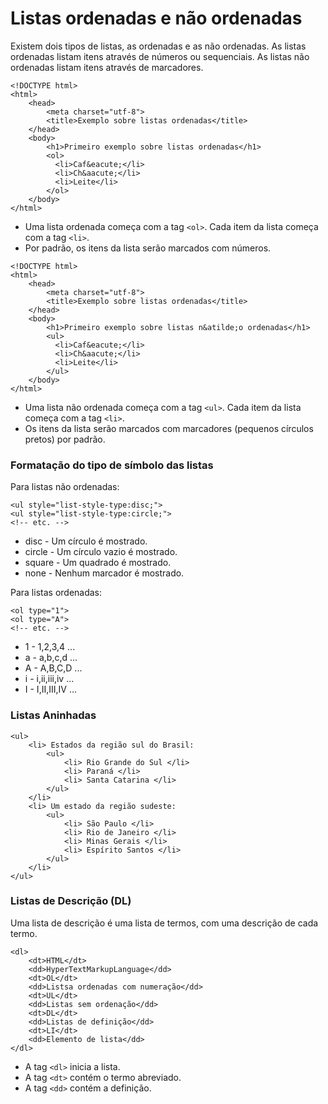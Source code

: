 # Listas ordenadas e não ordenadas

Existem dois tipos de listas, as ordenadas e as não ordenadas. As listas ordenadas listam itens através de números ou sequenciais.
As listas não ordenadas listam itens através de marcadores.

```
<!DOCTYPE html>
<html>
    <head>
        <meta charset="utf-8">
        <title>Exemplo sobre listas ordenadas</title>
    </head>
    <body>
        <h1>Primeiro exemplo sobre listas ordenadas</h1>
        <ol>
          <li>Caf&eacute;</li>
          <li>Ch&aacute;</li>
          <li>Leite</li>
        </ol>
    </body>
</html>
```
- Uma lista ordenada começa com a tag `<ol>`. Cada item da lista começa com a tag `<li>`.
- Por padrão, os itens da lista serão marcados com números.

```
<!DOCTYPE html>
<html>
    <head>
        <meta charset="utf-8">
        <title>Exemplo sobre listas ordenadas</title>
    </head>
    <body>
        <h1>Primeiro exemplo sobre listas n&atilde;o ordenadas</h1>
        <ul>
          <li>Caf&eacute;</li>
          <li>Ch&aacute;</li>
          <li>Leite</li>
        </ul>
    </body>
</html>
```
- Uma lista não ordenada começa com a tag `<ul>`. Cada item da lista começa com a tag `<li>`.
- Os itens da lista serão marcados com marcadores (pequenos círculos pretos) por padrão.

### Formatação do tipo de símbolo das listas

Para listas não ordenadas:
```
<ul style="list-style-type:disc;">
<ul style="list-style-type:circle;">
<!-- etc. -->
```
- disc - Um círculo é mostrado.
- circle - Um círculo vazio é mostrado.
- square - Um quadrado é mostrado.
- none - Nenhum marcador é mostrado.

Para listas ordenadas:
```
<ol type="1">
<ol type="A">
<!-- etc. -->
```
- 1 - 1,2,3,4 ...
- a - a,b,c,d ...
- A - A,B,C,D ...
- i - i,ii,iii,iv ...
- I - I,II,III,IV ...

### Listas Aninhadas
```
<ul>
    <li> Estados da região sul do Brasil:
        <ul>
            <li> Rio Grande do Sul </li>
            <li> Paraná </li>
            <li> Santa Catarina </li>
        </ul>
    </li>
    <li> Um estado da região sudeste:
        <ul>
            <li> São Paulo </li>
            <li> Rio de Janeiro </li>
            <li> Minas Gerais </li>
            <li> Espírito Santos </li>
        </ul>
    </li>
</ul>
```

### Listas de Descrição (DL)

Uma lista de descrição é uma lista de termos, com uma descrição de cada termo.

```
<dl>
    <dt>HTML</dt>
    <dd>HyperTextMarkupLanguage</dd>
    <dt>OL</dt>
    <dd>Listsa ordenadas com numeração</dd>
    <dt>UL</dt>
    <dd>Listas sem ordenação</dd>
    <dt>DL</dt>
    <dd>Listas de definição</dd>
    <dt>LI</dt>
    <dd>Elemento de lista</dd>
</dl>
```
- A tag `<dl>` inicia a lista.
- A tag `<dt>` contém o termo abreviado.
- A tag `<dd>` contém a definição.

